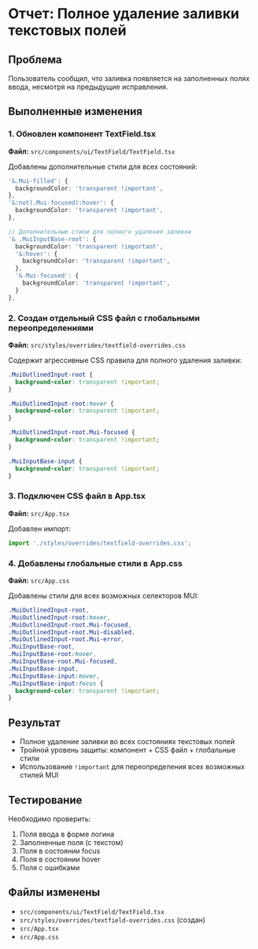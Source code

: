 # Отчет: Полное удаление заливки текстовых полей

## Проблема
Пользователь сообщил, что заливка появляется на заполненных полях ввода, несмотря на предыдущие исправления.

## Выполненные изменения

### 1. Обновлен компонент TextField.tsx
**Файл:** `src/components/ui/TextField/TextField.tsx`

Добавлены дополнительные стили для всех состояний:
```typescript
'&.Mui-filled': {
  backgroundColor: 'transparent !important',
},
'&:not(.Mui-focused):hover': {
  backgroundColor: 'transparent !important',
},

// Дополнительные стили для полного удаления заливки
'& .MuiInputBase-root': {
  backgroundColor: 'transparent !important',
  '&:hover': {
    backgroundColor: 'transparent !important',
  },
  '&.Mui-focused': {
    backgroundColor: 'transparent !important',
  }
},
```

### 2. Создан отдельный CSS файл с глобальными переопределениями
**Файл:** `src/styles/overrides/textfield-overrides.css`

Содержит агрессивные CSS правила для полного удаления заливки:
```css
.MuiOutlinedInput-root {
  background-color: transparent !important;
}

.MuiOutlinedInput-root:hover {
  background-color: transparent !important;
}

.MuiOutlinedInput-root.Mui-focused {
  background-color: transparent !important;
}

.MuiInputBase-input {
  background-color: transparent !important;
}
```

### 3. Подключен CSS файл в App.tsx
**Файл:** `src/App.tsx`

Добавлен импорт:
```typescript
import './styles/overrides/textfield-overrides.css';
```

### 4. Добавлены глобальные стили в App.css
**Файл:** `src/App.css`

Добавлены стили для всех возможных селекторов MUI:
```css
.MuiOutlinedInput-root,
.MuiOutlinedInput-root:hover,
.MuiOutlinedInput-root.Mui-focused,
.MuiOutlinedInput-root.Mui-disabled,
.MuiOutlinedInput-root.Mui-error,
.MuiInputBase-root,
.MuiInputBase-root:hover,
.MuiInputBase-root.Mui-focused,
.MuiInputBase-input,
.MuiInputBase-input:hover,
.MuiInputBase-input:focus {
  background-color: transparent !important;
}
```

## Результат
- Полное удаление заливки во всех состояниях текстовых полей
- Тройной уровень защиты: компонент + CSS файл + глобальные стили
- Использование `!important` для переопределения всех возможных стилей MUI

## Тестирование
Необходимо проверить:
1. Поля ввода в форме логина
2. Заполненные поля (с текстом)
3. Поля в состоянии focus
4. Поля в состоянии hover
5. Поля с ошибками

## Файлы изменены
- `src/components/ui/TextField/TextField.tsx`
- `src/styles/overrides/textfield-overrides.css` (создан)
- `src/App.tsx`
- `src/App.css` 